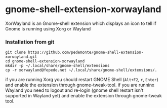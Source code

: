 gnome-shell-extension-xorwayland
====================================

XorWayland is an Gnome-shell extension which displays an icon to tell if Gnome is running using Xorg or Wayland

### Installation from git

    git clone https://github.com/pedemonte/gnome-shell-extension-xorwayland.git
    cd gnome-shell-extension-xorwayland
    mkdir -p ~/.local/share/gnome-shell/extensions
    cp -r xorwayland@fepede.net ~/.local/share/gnome-shell/extensions/.

if you are running Xorg you should restart GNOME Shell (`Alt+F2`, `r`, `Enter`) and enable the extension through gnome-tweak-tool.
if you are runninx Wayland you need to logout and re-login (gnome shell restart isn't supported in Wayland yet) and enable the extension through gnome-tweak tool.
